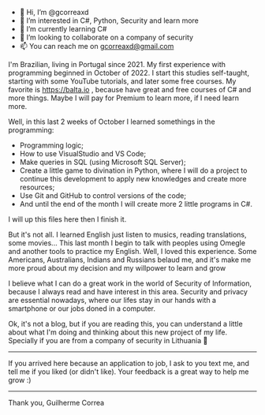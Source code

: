 - 👋 Hi, I’m @gcorreaxd
- 👀 I’m interested in C#, Python, Security and learn more
- 🌱 I’m currently learning C#
- 💞️ I’m looking to collaborate on a company of security
- 📫 You can reach me on gcorreaxd@gmail.com 

I'm Brazilian, living in Portugal since 2021.
My first experience with programming beginned in October of 2022.
I start this studies self-taught, starting with some YouTube tutorials, and later some free courses.
My favorite is https://balta.io , because have great and free courses of C# and more things.
Maybe I will pay for Premium to learn more, if I need learn more.

Well, in this last 2 weeks of October I learned somethings in the programming:
- Programming logic;
- How to use VisualStudio and VS Code;
- Make queries in SQL (using Microsoft SQL Server);
- Create a little game to divination in Python, where I will do a project to continue this development to apply new knowledges and create more resources;
- Use Git and GitHub to control versions of the code;
- And until the end of the month I will create more 2 little programs in C#.

I will up this files here then I finish it.


But it's not all.
I learned English just listen to musics, reading translations, some movies...
This last month I begin to talk with peoples using Omegle and another tools to practice my English.
Well, I loved this experience.
Some Americans, Australians, Indians and Russians belaud me, and it's make me more proud about my decision and my willpower to learn and grow

I believe what I can do a great work in the world of Security of Information, because I always read and have interest in this area.
Security and privacy are essential nowadays, where our lifes stay in our hands with a smartphone or our jobs doned in a computer.

Ok, it's not a blog, but if you are reading this, you can understand a little about what I'm doing and thinking about this new project of my life.
Specially if you are from a company of security in Lithuania 👀



----------
If you arrived here because an application to job, I ask to you text me, and tell me if you liked (or didn't like).
Your feedback is a great way to help me grow :)

----------
Thank you,
Guilherme Correa



<!---
gcorreaxd/gcorreaxd is a ✨ special ✨ repository because its `README.md` (this file) appears on your GitHub profile.
You can click the Preview link to take a look at your changes.
--->
